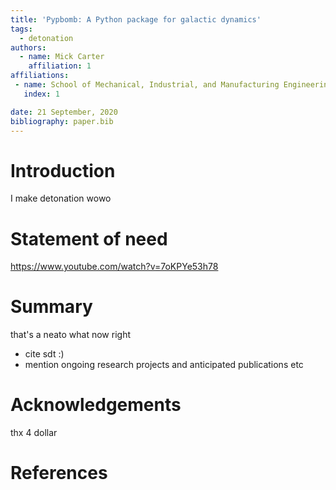 ```yaml
---
title: 'Pypbomb: A Python package for galactic dynamics'
tags:
  - detonation
authors:
  - name: Mick Carter
    affiliation: 1
affiliations:
 - name: School of Mechanical, Industrial, and Manufacturing Engineering, Oregon State University, Corvallis, OR, USA
   index: 1

date: 21 September, 2020
bibliography: paper.bib
---
```


# Introduction

I make detonation wowo

# Statement of need 

https://www.youtube.com/watch?v=7oKPYe53h78

# Summary

that's a neato what now right

* cite sdt :)
* mention ongoing research projects and anticipated publications etc

# Acknowledgements

thx 4 dollar

# References